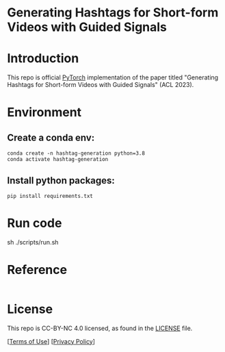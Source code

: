 # Generating Hashtags for Short-form Videos with Guided Signals

# Introduction
This repo is official [PyTorch](https://pytorch.org/) implementation of the paper titled "Generating Hashtags for Short-form Videos with Guided Signals" (ACL 2023).

# Environment
## Create a conda env:
```
conda create -n hashtag-generation python=3.8
conda activate hashtag-generation
```
## Install python packages:
```
pip install requirements.txt
```

# Run code
sh ./scripts/run.sh


# Reference
```

```

# License
This repo is CC-BY-NC 4.0 licensed, as found in the [LICENSE](LICENSE) file.

[[Terms of Use](https://opensource.facebook.com/legal/terms)] [[Privacy Policy](https://opensource.facebook.com/legal/privacy)]

